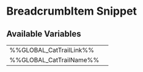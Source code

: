 # <span class="jumptarget"> BreadcrumbItem Snippet </span>

## <span class="jumptarget"> Available Variables </span>
|||
|---|---|
| %%GLOBAL_CatTrailLink%% |
| %%GLOBAL_CatTrailName%% |
